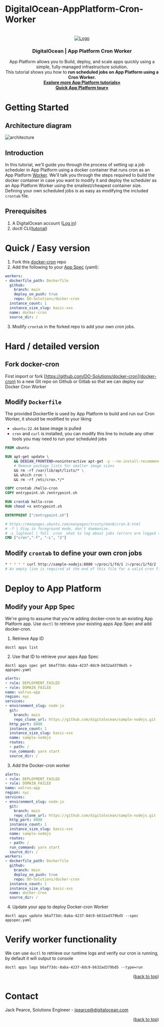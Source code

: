 # DigitalOcean-AppPlatform-Cron-Worker
<!-- <div id="top"></div> -->
<!--
*** Thanks for checking out the Best-README-Template. If you have a suggestion
*** that would make this better, please fork the repo and create a pull request
*** or simply open an issue with the tag "enhancement".
*** Don't forget to give the project a star!
*** Thanks again! Now go create something AMAZING! :D
-->


<!-- PROJECT LOGO -->
<br />
<div align="center">
  <a href="https://digitalocean.com/">
    <img src="./assets/DO_Logo-Blue.png" alt="Logo" >
  </a>

<h3 align="center">DigitalOcean | App Platform Cron Worker</h3>

  <p align="center">
    App Platform allows you to Build, deploy, and scale apps quickly using a simple, fully-managed infrastructure solution.
    <br>This tutorial shows you how to <b>run scheduled jobs on App Platform using a Cron Worker.</b>
    <br />
    <a href="https://docs.digitalocean.com/tutorials/app-platform/"><strong>Explore more App Platform tutorials»</strong></a>
    <br />
    <a href="https://www.digitalocean.com/product-tours/app-platform"><strong>Quick App Platform tour»</strong></a>
  
  </p>
</div>

# Getting Started


## Architecture diagram
![architecture](./assets/cron-architecture.png)

## Introduction

In this tutorial, we'll guide you through the process of setting up a job scheduler in App Platform using a docker container that runs cron as an App Platform [Worker](https://docs.digitalocean.com/products/app-platform/how-to/manage-workers/). We'll talk you through the steps required to build the docker container in case you want to modify it and deploy the scheduler as an App Platform Worker using the smallest/cheapest container size. Defining your own scheduled jobs is as easy as modifying the included `crontab` file.


## Prerequisites

1. A DigitalOcean account ([Log in](https://cloud.digitalocean.com/login))
2. doctl CLI([tutorial](https://docs.digitalocean.com/reference/doctl/how-to/install/))

# Quick / Easy version

1. Fork this [docker-cron](https://github.com/DO-Solutions/docker-cron) repo
2. Add the following to your [App Spec](https://docs.digitalocean.com/products/app-platform/reference/app-spec/) (yaml):

```yaml
workers:
- dockerfile_path: Dockerfile
  github:
    branch: main
    deploy_on_push: true
    repo: DO-Solutions/docker-cron
  instance_count: 1
  instance_size_slug: basic-xxs
  name: docker-cron
  source_dir: /
```

3. Modify `crontab` in the forked repo to add your own cron jobs.

# Hard / detailed version

## Fork docker-cron

First import or fork [https://github.com/DO-Solutions/docker-cron](docker-cron) to a new Git repo on Github or Gitlab so that we can deploy our Docker Cron Worker

## Modify `Dockerfile`
The provided Dockerfile is used by App Platform to build and run our Cron Worker, it should be modified to your liking

* `ubuntu:22.04` base image is pulled
* `cron` and `curl` is installed, you can modify this line to include any other tools you may need to run your scheduled jobs

```Dockerfile
FROM ubuntu

RUN apt-get update \
    && DEBIAN_FRONTEND=noninteractive apt-get -y --no-install-recommends install -y cron curl \
    # Remove package lists for smaller image sizes
    && rm -rf /var/lib/apt/lists/* \
    && which cron \
    && rm -rf /etc/cron.*/*

COPY crontab /hello-cron
COPY entrypoint.sh /entrypoint.sh

RUN crontab hello-cron
RUN chmod +x entrypoint.sh

ENTRYPOINT ["/entrypoint.sh"]

# https://manpages.ubuntu.com/manpages/trusty/man8/cron.8.html
# -f | Stay in foreground mode, don't daemonize.
# -L loglevel | Tell  cron  what to log about jobs (errors are logged regardless of this value) as the sum of the following values:
CMD ["cron","-f", "-L", "2"]
```

## Modify `crontab` to define your own cron jobs

```sh
* * * * * curl http://sample-nodejs:8080 >/proc/1/fd/1 2>/proc/1/fd/2
# An empty line is required at the end of this file for a valid cron file.

```


# Deploy to App Platform
## Modify your App Spec
We're going to assume that you're adding docker-cron to an existing App Platform app. Use `doctl` to retrieve your existing apps App Spec and add docker-cron.

1. Retrieve App ID

`doctl apps list`

2. Use that ID to retrieve your apps App Spec

`doctl apps spec get b6af73dc-8aba-4237-8dc9-b632ad379bd5 > appspec.yaml`

```yaml
alerts:
- rule: DEPLOYMENT_FAILED
- rule: DOMAIN_FAILED
name: walrus-app
region: nyc
services:
- environment_slug: node-js
  git:
    branch: main
    repo_clone_url: https://github.com/digitalocean/sample-nodejs.git
  http_port: 8080
  instance_count: 1
  instance_size_slug: basic-xxs
  name: sample-nodejs
  routes:
  - path: /
  run_command: yarn start
  source_dir: /
  ```
  
3. Add the Docker-cron worker

```yaml
alerts:
- rule: DEPLOYMENT_FAILED
- rule: DOMAIN_FAILED
name: walrus-app
region: nyc
services:
- environment_slug: node-js
  git:
    branch: main
    repo_clone_url: https://github.com/digitalocean/sample-nodejs.git
  http_port: 8080
  instance_count: 1
  instance_size_slug: basic-xxs
  name: sample-nodejs
  routes:
  - path: /
  run_command: yarn start
  source_dir: /
workers:
- dockerfile_path: Dockerfile
  github:
    branch: main
    deploy_on_push: true
    repo: DO-Solutions/docker-cron
  instance_count: 1
  instance_size_slug: basic-xxs
  name: docker-cron
  source_dir: /
  ```
  
4. Update your app to deploy Docker-cron Worker
 
`doctl apps update b6af73dc-8aba-4237-8dc9-b632ad379bd5 --spec appspec.yaml`

# Verify worker functionality
We can use `doctl` to retrieve our runtime logs and verify our cron is running, by default it will output to console

`doctl apps logs b6af73dc-8aba-4237-8dc9-b632ad379bd5 --type=run`


<p align="right">(<a href="#top">back to top</a>)</p>



<!-- USAGE EXAMPLES -->



<!-- CONTACT -->
# Contact

Jack Pearce, Solutions Engineer - jpearce@digitalocean.com

<p align="right">(<a href="#top">back to top</a>)</p>
